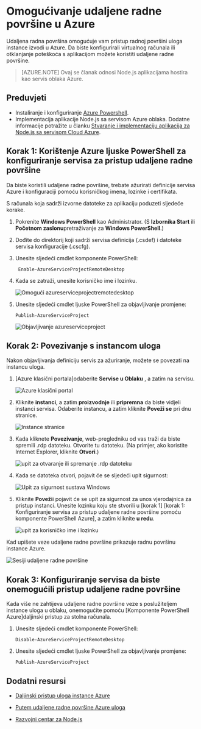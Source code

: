 <properties 
    pageTitle="Omogući udaljenu radnu površinu za servise u oblaku (Node.js)" 
    description="Saznajte kako omogućiti pristup alat za analizu daljinske površini za hostiranje vaše aplikacije Azure Node.js virtualnim računalima sustava." 
    services="cloud-services" 
    documentationCenter="nodejs" 
    authors="rmcmurray" 
    manager="wpickett" 
    editor=""/>

<tags 
    ms.service="cloud-services" 
    ms.workload="tbd" 
    ms.tgt_pltfrm="na" 
    ms.devlang="nodejs" 
    ms.topic="article" 
    ms.date="08/11/2016" 
    ms.author="robmcm"/>

# <a name="enabling-remote-desktop-in-azure"></a>Omogućivanje udaljene radne površine u Azure

Udaljena radna površina omogućuje vam pristup radnoj površini uloga instance izvodi u Azure. Da biste konfigurirali virtualnog računala ili otklanjanje poteškoća s aplikacijom možete koristiti udaljene radne površine.

> [AZURE.NOTE] Ovaj se članak odnosi Node.js aplikacijama hostira kao servis oblaka Azure.


## <a name="prerequisites"></a>Preduvjeti

- Instaliranje i konfiguriranje [Azure Powershell](../powershell-install-configure.md).
- Implementacija aplikacije Node.js sa servisom Azure oblaka. Dodatne informacije potražite u članku [Stvaranje i implementaciju aplikacija za Node.js sa servisom Cloud Azure](cloud-services-nodejs-develop-deploy-app.md).


## <a name="step-1-use-azure-powershell-to-configure-the-service-for-remote-desktop-access"></a>Korak 1: Korištenje Azure ljuske PowerShell za konfiguriranje servisa za pristup udaljene radne površine

Da biste koristili udaljene radne površine, trebate ažurirati definicije servisa Azure i konfiguraciji pomoću korisničkog imena, lozinke i certifikata. 

S računala koja sadrži izvorne datoteke za aplikaciju poduzeti sljedeće korake.

1. Pokrenite **Windows PowerShell** kao Administrator. (S **Izbornika Start** ili **Početnom zaslonu**pretraživanje za **Windows PowerShell**.)

2.  Dođite do direktorij koji sadrži servisa definicija (.csdef) i datoteke servisa konfiguracije (.cscfg).

3. Unesite sljedeći cmdlet komponente PowerShell:

        Enable-AzureServiceProjectRemoteDesktop

4. Kada se zatraži, unesite korisničko ime i lozinku.

    ![Omogući azureserviceprojectremotedesktop][enable-rdp]

3.  Unesite sljedeći cmdlet ljuske PowerShell za objavljivanje promjene:

        Publish-AzureServiceProject

    ![Objavljivanje azureserviceproject][publish-project]

## <a name="step-2-connect-to-the-role-instance"></a>Korak 2: Povezivanje s instancom uloga

Nakon objavljivanja definiciju servis za ažuriranje, možete se povezati na instancu uloga.

1.  [Azure klasični portala]odaberite **Servise u Oblaku** , a zatim na servisu.

    ![Azure klasični portal][cloud-services]

2.  Kliknite **instanci**, a zatim **proizvodnje** ili **pripremna** da biste vidjeli instanci servisa. Odaberite instancu, a zatim kliknite **Poveži se** pri dnu stranice.

    ![Instance stranice][3]

2.  Kada kliknete **Povezivanje**, web-pregledniku od vas traži da biste spremili .rdp datoteku. Otvorite tu datoteku. (Na primjer, ako koristite Internet Explorer, kliknite **Otvori**.)

    ![upit za otvaranje ili spremanje .rdp datoteku][4]

3.  Kada se datoteka otvori, pojavit će se sljedeći upit sigurnost:

    ![Upit za sigurnost sustava Windows][5]

4.  Kliknite **Poveži**i pojavit će se upit za sigurnost za unos vjerodajnica za pristup instanci. Unesite lozinku koju ste stvorili u [korak 1] [korak 1: Konfiguriranje servisa za pristup udaljene radne površine pomoću komponente PowerShell Azure], a zatim kliknite **u redu**.

    ![upit za korisničko ime i lozinku][6]

Kad upišete veze udaljene radne površine prikazuje radnu površinu instance Azure. 

![Sesiji udaljene radne površine][7]

## <a name="step-3-configure-the-service-to-disable-remote-desktop-access"></a>Korak 3: Konfiguriranje servisa da biste onemogućili pristup udaljene radne površine 

Kada više ne zahtijeva udaljene radne površine veze s poslužiteljem instance uloga u oblaku, onemogućite pomoću [Komponente PowerShell Azure]daljinski pristup za stolna računala.

1.  Unesite sljedeći cmdlet komponente PowerShell:

        Disable-AzureServiceProjectRemoteDesktop

2.  Unesite sljedeći cmdlet ljuske PowerShell za objavljivanje promjene:

        Publish-AzureServiceProject

## <a name="additional-resources"></a>Dodatni resursi

- [Daljinski pristup uloga instance Azure] 
- [Putem udaljene radne površine Azure uloga]
- [Razvojni centar za Node.js](/develop/nodejs/)

  [Azure PowerShell]: http://go.microsoft.com/?linkid=9790229&clcid=0x409

[Azure klasični portal]: http://manage.windowsazure.com
[publish-project]: ./media/cloud-services-nodejs-enable-remote-desktop/publish-rdp.png
[enable-rdp]: ./media/cloud-services-nodejs-enable-remote-desktop/enable-rdp.png
[cloud-services]: ./media/cloud-services-nodejs-enable-remote-desktop/cloud-services-remote.png
[3]: ./media/cloud-services-nodejs-enable-remote-desktop/cloud-service-instance.png
[4]: ./media/cloud-services-nodejs-enable-remote-desktop/rdp-open.png
[5]: ./media/cloud-services-nodejs-enable-remote-desktop/remote-desktop-12.png
[6]: ./media/cloud-services-nodejs-enable-remote-desktop/remote-desktop-13.png
[7]: ./media/cloud-services-nodejs-enable-remote-desktop/remote-desktop-14.png
  
[Daljinski pristup uloga instance Azure]: http://msdn.microsoft.com/library/windowsazure/hh124107.aspx
[Putem udaljene radne površine Azure uloga]: http://msdn.microsoft.com/library/windowsazure/gg443832.aspx
 